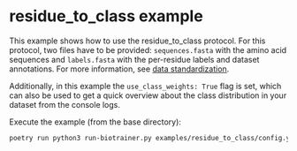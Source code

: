# residue_to_class example

This example shows how to use the residue_to_class protocol. For this protocol, two files have to be provided:
`sequences.fasta` with the amino acid sequences and `labels.fasta` with the per-residue labels and dataset annotations.
For more information, see [data standardization](../../docs/data_standardization.md#residue_to_class). 

Additionally, in this example the `use_class_weights: True` flag is set, 
which can also be used to get a quick overview about the class distribution in your dataset from the console logs.

Execute the example (from the base directory):
```bash
poetry run python3 run-biotrainer.py examples/residue_to_class/config.yml
```

